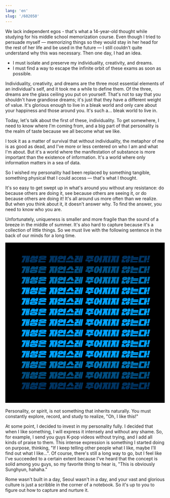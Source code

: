 ```yaml
---
lang: 'en'
slug: '/602050'
---
```


We lack independent egos - that's what a 14-year-old thought while studying for his middle school memorization course. Even though I tried to persuade myself — memorizing things so they would stay in her head for the rest of her life and be used in the future — I still couldn't quite understand why this was necessary. Then one day, I had an idea.

- I must isolate and preserve my individuality, creativity, and dreams.
- I must find a way to escape the infinite orbit of these exams as soon as possible.

Individuality, creativity, and dreams are the three most essential elements of an individual's self, and it took me a while to define them. Of the three, dreams are the glass ceiling you put on yourself. That's not to say that you shouldn't have grandiose dreams; it's just that they have a different weight of value. It's glorious enough to live in a bleak world and only care about your happiness and those around you. It's such a... bleak world to live in.

Today, let's talk about the first of these, individuality. To get somewhere, I need to know where I'm coming from, and a big part of that personality is the realm of taste because we all become what we like.

I took it as a matter of survival that without individuality, the metaphor of me is as good as dead, and I've more or less centered on who I am and what I'm about. But it's a world where the manifestation of substance is more important than the existence of information. It's a world where only information matters in a sea of data.

So I wished my personality had been replaced by something tangible, something physical that I could access — that's what I thought.

It's so easy to get swept up in what's around you without any resistance: do because others are doing it, see because others are seeing it, or do because others are doing it! It's all around us more often than we realize. But when you think about it, it doesn't answer why. To find the answer, you need to know who you are.

Unfortunately, uniqueness is smaller and more fragile than the sound of a breeze in the middle of summer. It's also hard to capture because it's a collection of little things. So we must live with the following sentence in the back of our minds for a long time.

![Spirits don't Inherit.](../assets/CCB425.png)

Personality, or spirit, is not something that inherits naturally. You must constantly explore, record, and study to realize, "Oh, I like this!"

At some point, I decided to invest in my personality fully. I decided that when I like something, I will express it intensely and without any shame. So, for example, I send you guys K-pop videos without trying, and I add all kinds of praise to them. This intense expression is something I started doing on purpose, thinking, "If I keep telling other people what I like, maybe I'll find out what I like...". Of course, there's still a long way to go, but I feel like I've succeeded to a certain extent because I've heard that the concept is solid among you guys, so my favorite thing to hear is, "This is obviously Sunghyun, hahaha."

Rome wasn't built in a day, Seoul wasn't in a day, and your vast and glorious culture is just a scribble in the corner of a notebook. So it's up to you to figure out how to capture and nurture it.
